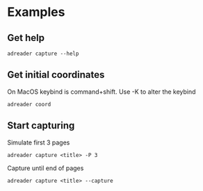 # Examples

## Get help

```shell
adreader capture --help
```
## Get initial coordinates

On MacOS keybind is command+shift. Use -K to alter the keybind

```shell
adreader coord
```

## Start capturing

Simulate first 3 pages

```shell
adreader capture <title> -P 3
```

Capture until end of pages

```shell
adreader capture <title> --capture
```

